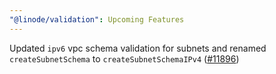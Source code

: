 ```yaml
---
"@linode/validation": Upcoming Features
---
```


Updated `ipv6` vpc schema validation for subnets and renamed `createSubnetSchema` to `createSubnetSchemaIPv4` ([#11896](https://github.com/linode/manager/pull/11896))
